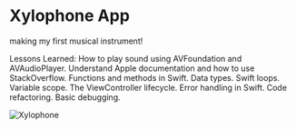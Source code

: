 # Xylophone App
making my first musical instrument!

Lessons Learned:
How to play sound using AVFoundation and AVAudioPlayer.
Understand Apple documentation and how to use StackOverflow.
Functions and methods in Swift.
Data types.
Swift loops.
Variable scope.
The ViewController lifecycle.
Error handling in Swift.
Code refactoring.
Basic debugging.


![Xylophone](https://github.com/dericsadrs/iOS-Udemy-Course/assets/105538170/7a433c00-5a8d-402e-a252-c0acd8bab962)
